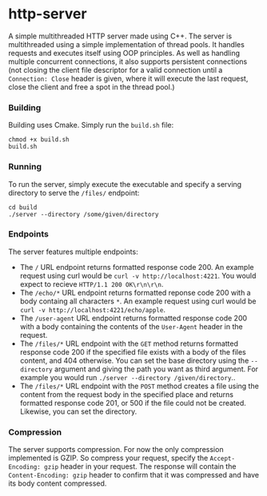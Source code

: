 # http-server
A simple multithreaded HTTP server made using C++. The server is multithreaded using a simple implementation of thread pools. It handles requests and executes itself using OOP principles. As well as handling multiple concurrent connections, it also supports persistent connections (not closing the client file descriptor for a valid connection until a `Connection: Close` header is given, where it will execute the last request, close the client and free a spot in the thread pool.)

### Building
Building uses Cmake. Simply run the `build.sh` file:
```
chmod +x build.sh
build.sh
```
### Running
To run the server, simply execute the executable and specify a serving directory to serve the `/files/` endpoint:
```
cd build
./server --directory /some/given/directory
```

### Endpoints
The server features multiple endpoints:

- The `/` URL endpoint returns formatted response code 200. An example request using curl would be `curl -v http://localhost:4221`. You would expect to recieve `HTTP/1.1 200 OK\r\n\r\n`.
- The `/echo/*` URL endpoint returns formatted reponse code 200 with a body containg all characters `*`. An example request using curl would be `curl -v http://localhost:4221/echo/apple`. 
- The `/user-agent` URL endpoint returns formatted response code 200 with a body containing the contents of the `User-Agent` header in the request.
- The `/files/*` URL endpoint with the `GET` method returns formatted response code 200 if the specified file exists with a body of the files content, and 404 otherwise. You can set the base directory using the `--directory` argument and giving the path you want as third argument. For example you would run `./server --directory /given/directory`..
- The `/files/*` URL endpoint with the `POST` method creates a file using the content from the request body in the specified place and returns formatted response code 201, or 500 if the file could not be created. Likewise, you can set the directory.

### Compression
The server supports compression. For now the only compression implemented is GZIP. So compress your request, specify the `Accept-Encoding: gzip` header in your request. The response will contain the `Content-Encoding: gzip` header to confirm that it was compressed and have its body content compressed.